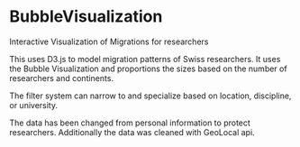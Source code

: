 BubbleVisualization
===================

Interactive Visualization of Migrations for researchers

This uses D3.js to model migration patterns of Swiss researchers.  It uses the Bubble Visualization and proportions the sizes based on the number of researchers and continents.

The filter system can narrow to and specialize based on location, discipline, or university.

The data has been changed from personal information to protect researchers.  Additionally the data was cleaned with GeoLocal api.
